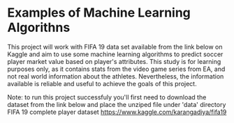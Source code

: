 # Examples of Machine Learning Algorithns

 This project will work with FIFA 19 data set available from the link below on Kaggle and aim to use 
 some machine learning algorithms to predict soccer player market value based on player's attributes.
 This study is for learning purposes only, as it contains stats from the video game series from EA, 
 and not real world information about the athletes. Nevertheless, the information available is reliable 
 and useful to achieve the goals of this project.

 Note: to run this project successfuly you'll first need to download the dataset from the link below 
 and place the unziped file under 'data' directory
 FIFA 19 complete player dataset
 https://www.kaggle.com/karangadiya/fifa19
